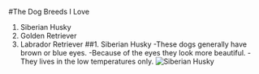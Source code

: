 #The Dog Breeds I Love
1. Siberian Husky
2. Golden Retriever
3. Labrador Retriever
##1. Siberian Husky
-These dogs generally have brown or blue eyes.
-Because of the eyes they look more beautiful.
-They lives in the low temperatures only.
![Siberian Husky](https://i.pinimg.com/originals/d5/a8/34/d5a834e6a8d9ede51cedbed7ccd2fa01.jpg)
